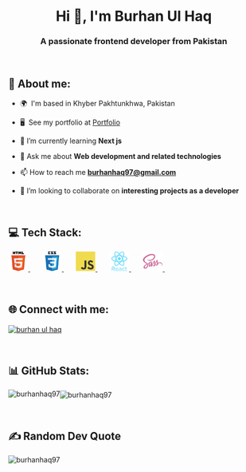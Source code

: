 <h1 align="center">Hi 👋, I'm Burhan Ul Haq</h1>
<h3 align="center">A passionate frontend developer from Pakistan</h3>
&nbsp;
&nbsp;
&nbsp;

<h2 align="left">💫 About me:</h2>

- 🌍  I'm based in Khyber Pakhtunkhwa, Pakistan

- 🖥️  See my portfolio at <a target="_blank" rel="noreferrer" href='https://stefantopalovicdev.vercel.app/'>Portfolio</a>

- 🌱 I’m currently learning **Next js**

- 💬 Ask me about **Web development and related technologies**

- 📫 How to reach me **burhanhaq97@gmail.com**

- 👯 I’m looking to collaborate on **interesting projects as a developer**

&nbsp;
&nbsp;
&nbsp;

<h2 align="left">💻 Tech Stack:</h2>


<p align="left">

<a href="https://www.w3.org/html/" target="_blank" rel="noreferrer">
  <img src="https://raw.githubusercontent.com/devicons/devicon/master/icons/html5/html5-original-wordmark.svg" alt="html5" width="40" height="40"/> 
  </a> &nbsp; &nbsp; &nbsp;
 <a href="https://www.w3schools.com/css/" target="_blank" rel="noreferrer"> 
 <img src="https://raw.githubusercontent.com/devicons/devicon/master/icons/css3/css3-original-wordmark.svg" alt="css3" width="40" height="40"/>
  </a> &nbsp; &nbsp; &nbsp;
   <a href="https://developer.mozilla.org/en-US/docs/Web/JavaScript" target="_blank" rel="noreferrer">
    <img src="https://raw.githubusercontent.com/devicons/devicon/master/icons/javascript/javascript-original.svg" alt="javascript" width="40" height="40"/>
    </a> &nbsp; &nbsp; &nbsp;
    <a href="https://reactjs.org/" target="_blank" rel="noreferrer">
     <img src="https://raw.githubusercontent.com/devicons/devicon/master/icons/react/react-original-wordmark.svg" alt="react" width="40" height="40"/> 
    </a> &nbsp; &nbsp; &nbsp;
     <a href="https://sass-lang.com" target="_blank" rel="noreferrer">
      <img src="https://raw.githubusercontent.com/devicons/devicon/master/icons/sass/sass-original.svg" alt="sass" width="40" height="40"/>
  </a> &nbsp; &nbsp; &nbsp;
  </p>

  &nbsp;
  &nbsp;
  &nbsp;

<h2 align="left">🌐 Connect with me:</h2>

<p align="left">
<a href="https://linkedin.com/in/burhan-ul-haq-a68426247" target="blank"><img align="center" src="https://raw.githubusercontent.com/rahuldkjain/github-profile-readme-generator/master/src/images/icons/Social/linked-in-alt.svg" alt="burhan ul haq" height="30" width="40" /></a>
</p>

 &nbsp;
  &nbsp;
  &nbsp;
  
<h2 align="left">📊 GitHub Stats:</h2>


<p><img align="left" src="https://github-readme-stats.vercel.app/api/top-langs?username=burhanhaq97&show_icons=true&locale=en&layout=compact" alt="burhanhaq97" /></p>
<p><img align="center" src="https://github-readme-streak-stats.herokuapp.com/?user=burhanhaq97&" alt="burhanhaq97" /></p>

  
   &nbsp;
  &nbsp;
  &nbsp;
  
<h2 align="left">✍️ Random Dev Quote</h2>
  
  <p align="left" width="700px">
  <img src="https://quotes-github-readme.vercel.app/api?type=horizontal&theme=radical" alt="burhanhaq97" />
</p>
